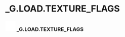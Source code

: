 # _G.LOAD.TEXTURE_FLAGS

### <img src="../../.gitbook/assets/base.png" width="32" height="32" /> _G.LOAD.TEXTURE_FLAGS

